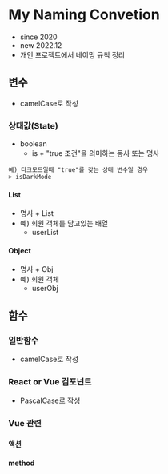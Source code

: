 # My Naming Convetion
- since 2020
- new 2022.12
- 개인 프로젝트에서 네이밍 규칙 정리

## 변수
- camelCase로 작성
### 상태값(State)
- boolean
  - is + "true 조건"을 의미하는 동사 또는 명사
```
예) 다크모드일때 "true"를 갖는 상태 변수일 경우
> isDarkMode
```
  
#### List
- 명사 + List
- 예) 회원 객체를 담고있는 배열
  - userList
#### Object
- 명사 + Obj
- 예) 회원 객체
  - userObj
 
## 함수
### 일반함수
- camelCase로 작성


### React or Vue 컴포넌트
- PascalCase로 작성

### Vue 관련
#### 액션
#### method
